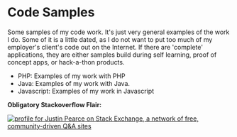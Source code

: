 Code Samples
============

Some samples of my code work. It's just very general examples of the work I do. Some of it is a little dated,
as I do not want to put too much of my employer's client's code out on the Internet. If there are 'complete' applications, they are either samples build during self learning, proof of concept apps, or hack-a-thon products.

* PHP: Examples of my work with PHP
* Java: Examples of my work with Java.
* Javascript: Examples of my work in Javascript


**Obligatory Stackoverflow Flair:**

[![profile for Justin Pearce on Stack Exchange, a network of free, community-driven Q&amp;A sites](https://stackexchange.com/users/flair/268785.png)](https://stackexchange.com/users/268785/justin-pearce)